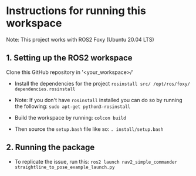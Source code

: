 # Instructions for running this workspace
Note: This project works with ROS2 Foxy (Ubuntu 20.04 LTS)


## 1. Setting up the ROS2 workspace
Clone this GitHub repository in '<your_workspace>/'

- Install the dependencies for the project
 `rosinstall src/ /opt/ros/foxy/ dependencies.rosinstall`

- Note: If you don't have `rosinstall` installed you can do so by running the following:
`sudo apt-get python3-rosinstall`

- Build the workspace by running:
`colcon build`

- Then source the `setup.bash` file like so:
`. install/setup.bash`


## 2. Running the package
- To replicate the issue, run this:
`ros2 launch nav2_simple_commander straightline_to_pose_example_launch.py`

